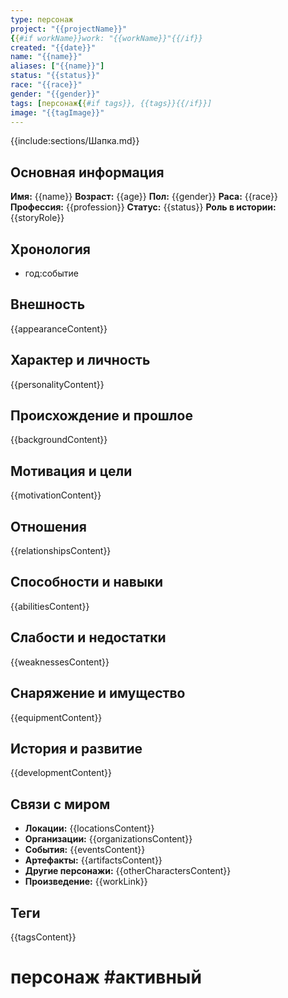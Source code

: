 ```yaml
---
type: персонаж
project: "{{projectName}}"
{{#if workName}}work: "{{workName}}"{{/if}}
created: "{{date}}"
name: "{{name}}"
aliases: ["{{name}}"]
status: "{{status}}"
race: "{{race}}"
gender: "{{gender}}"
tags: [персонаж{{#if tags}}, {{tags}}{{/if}}]
image: "{{tagImage}}"
---
```


{{include:sections/Шапка.md}}

## Основная информация

**Имя:** {{name}}
**Возраст:** {{age}}
**Пол:** {{gender}}
**Раса:** {{race}}
**Профессия:** {{profession}}
**Статус:** {{status}}
**Роль в истории:** {{storyRole}}

## Хронология
- год:событие

## Внешность

{{appearanceContent}}

## Характер и личность

{{personalityContent}}

## Происхождение и прошлое

{{backgroundContent}}

## Мотивация и цели

{{motivationContent}}

## Отношения

{{relationshipsContent}}

## Способности и навыки

{{abilitiesContent}}

## Слабости и недостатки

{{weaknessesContent}}

## Снаряжение и имущество

{{equipmentContent}}

## История и развитие

{{developmentContent}}

## Связи с миром

- **Локации:** {{locationsContent}}
- **Организации:** {{organizationsContent}}
- **События:** {{eventsContent}}
- **Артефакты:** {{artifactsContent}}
- **Другие персонажи:** {{otherCharactersContent}}
- **Произведение:** {{workLink}}

## Теги

{{tagsContent}}

# персонаж #активный
